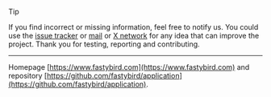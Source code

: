 > [!TIP]
If you find incorrect or missing information, feel free to notify us. You could use the [issue tracker](https://github.com/FastyBird/fastybird/issues)
or [mail](mailto:code@fastybird.com) or [X network](https://x.com/fastybird) for any idea that can improve the project.
Thank you for testing, reporting and contributing.

***
Homepage [https://www.fastybird.com](https://www.fastybird.com) and
repository [https://github.com/fastybird/application](https://github.com/fastybird/application).

